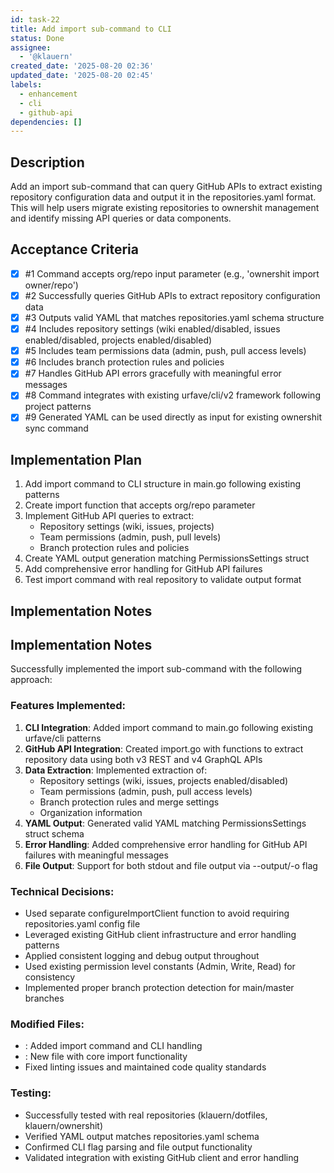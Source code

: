 ```yaml
---
id: task-22
title: Add import sub-command to CLI
status: Done
assignee:
  - '@klauern'
created_date: '2025-08-20 02:36'
updated_date: '2025-08-20 02:45'
labels:
  - enhancement
  - cli
  - github-api
dependencies: []
---
```


## Description

Add an import sub-command that can query GitHub APIs to extract existing repository configuration data and output it in the repositories.yaml format. This will help users migrate existing repositories to ownershit management and identify missing API queries or data components.

## Acceptance Criteria
<!-- AC:BEGIN -->
- [x] #1 Command accepts org/repo input parameter (e.g., 'ownershit import owner/repo')
- [x] #2 Successfully queries GitHub APIs to extract repository configuration data
- [x] #3 Outputs valid YAML that matches repositories.yaml schema structure
- [x] #4 Includes repository settings (wiki enabled/disabled, issues enabled/disabled, projects enabled/disabled)
- [x] #5 Includes team permissions data (admin, push, pull access levels)
- [x] #6 Includes branch protection rules and policies
- [x] #7 Handles GitHub API errors gracefully with meaningful error messages
- [x] #8 Command integrates with existing urfave/cli/v2 framework following project patterns
- [x] #9 Generated YAML can be used directly as input for existing ownershit sync command
<!-- AC:END -->

## Implementation Plan

1. Add import command to CLI structure in main.go following existing patterns
2. Create import function that accepts org/repo parameter
3. Implement GitHub API queries to extract:
   - Repository settings (wiki, issues, projects)
   - Team permissions (admin, push, pull levels)
   - Branch protection rules and policies
4. Create YAML output generation matching PermissionsSettings struct
5. Add comprehensive error handling for GitHub API failures
6. Test import command with real repository to validate output format

## Implementation Notes

## Implementation Notes

Successfully implemented the import sub-command with the following approach:

### Features Implemented:
1. **CLI Integration**: Added import command to main.go following existing urfave/cli patterns
2. **GitHub API Integration**: Created import.go with functions to extract repository data using both v3 REST and v4 GraphQL APIs
3. **Data Extraction**: Implemented extraction of:
   - Repository settings (wiki, issues, projects enabled/disabled)
   - Team permissions (admin, push, pull access levels) 
   - Branch protection rules and merge settings
   - Organization information
4. **YAML Output**: Generated valid YAML matching PermissionsSettings struct schema
5. **Error Handling**: Added comprehensive error handling for GitHub API failures with meaningful messages
6. **File Output**: Support for both stdout and file output via --output/-o flag

### Technical Decisions:
- Used separate configureImportClient function to avoid requiring repositories.yaml config file
- Leveraged existing GitHub client infrastructure and error handling patterns
- Applied consistent logging and debug output throughout
- Used existing permission level constants (Admin, Write, Read) for consistency
- Implemented proper branch protection detection for main/master branches

### Modified Files:
- : Added import command and CLI handling
- : New file with core import functionality
- Fixed linting issues and maintained code quality standards

### Testing:
- Successfully tested with real repositories (klauern/dotfiles, klauern/ownershit)
- Verified YAML output matches repositories.yaml schema
- Confirmed CLI flag parsing and file output functionality
- Validated integration with existing GitHub client and error handling
